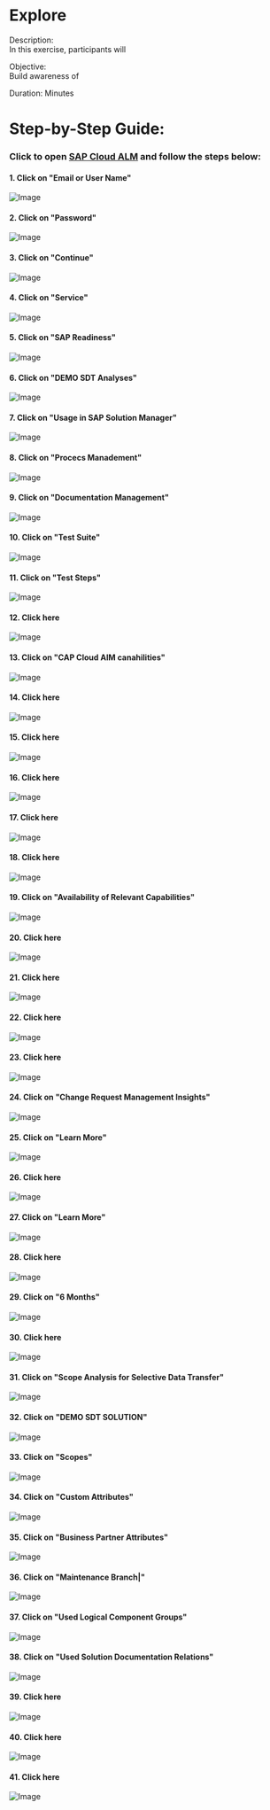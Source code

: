 # Explore 
Description: <br>
In this exercise, participants will <br>

Objective: <br>
Build awareness of <br>

Duration:  Minutes<br>

# Step-by-Step Guide:
### Click to open [SAP Cloud ALM](https://calm-test-eu10-004-relctestbeta-customer-11.test.eu10.alm.cloud.sap/launchpad#Shell-home) and follow the steps below:<br>
#### 1. Click on "Email or User Name"<br>
![Image](Snagit_Step_Image001.png)<br>
#### 2. Click on "Password"<br>
![Image](Snagit_Step_Image002.png)<br>
#### 3. Click on "Continue"<br>
![Image](Snagit_Step_Image003.png)<br>
#### 4. Click on "Service"<br>
![Image](Snagit_Step_Image004.png)<br>
#### 5. Click on "SAP Readiness"<br>
![Image](Snagit_Step_Image005.png)<br>
#### 6. Click on "DEMO SDT Analyses"<br>
![Image](Snagit_Step_Image006.png)<br>
#### 7. Click on "Usage in SAP Solution Manager"<br>
![Image](Snagit_Step_Image007.png)<br>
#### 8. Click on "Procecs Manadement"<br>
![Image](Snagit_Step_Image008.png)<br>
#### 9. Click on "Documentation Management"<br>
![Image](Snagit_Step_Image009.png)<br>
#### 10. Click on "Test Suite"<br>
![Image](Snagit_Step_Image010.png)<br>
#### 11. Click on "Test Steps"<br>
![Image](Snagit_Step_Image011.png)<br>
#### 12. Click here<br>
![Image](Snagit_Step_Image012.png)<br>
#### 13. Click on "CAP Cloud AIM canahilities"<br>
![Image](Snagit_Step_Image013.png)<br>
#### 14. Click here<br>
![Image](Snagit_Step_Image014.png)<br>
#### 15. Click here<br>
![Image](Snagit_Step_Image015.png)<br>
#### 16. Click here<br>
![Image](Snagit_Step_Image016.png)<br>
#### 17. Click here<br>
![Image](Snagit_Step_Image017.png)<br>
#### 18. Click here<br>
![Image](Snagit_Step_Image018.png)<br>
#### 19. Click on "Availability of Relevant Capabilities"<br>
![Image](Snagit_Step_Image019.png)<br>
#### 20. Click here<br>
![Image](Snagit_Step_Image020.png)<br>
#### 21. Click here<br>
![Image](Snagit_Step_Image021.png)<br>
#### 22. Click here<br>
![Image](Snagit_Step_Image022.png)<br>
#### 23. Click here<br>
![Image](Snagit_Step_Image023.png)<br>
#### 24. Click on "Change Request Management Insights"<br>
![Image](Snagit_Step_Image024.png)<br>
#### 25. Click on "Learn More"<br>
![Image](Snagit_Step_Image025.png)<br>
#### 26. Click here<br>
![Image](Snagit_Step_Image026.png)<br>
#### 27. Click on "Learn More"<br>
![Image](Snagit_Step_Image027.png)<br>
#### 28. Click here<br>
![Image](Snagit_Step_Image028.png)<br>
#### 29. Click on "6 Months"<br>
![Image](Snagit_Step_Image029.png)<br>
#### 30. Click here<br>
![Image](Snagit_Step_Image030.png)<br>
#### 31. Click on "Scope Analysis for Selective Data Transfer"<br>
![Image](Snagit_Step_Image031.png)<br>
#### 32. Click on "DEMO SDT SOLUTION"<br>
![Image](Snagit_Step_Image032.png)<br>
#### 33. Click on "Scopes"<br>
![Image](Snagit_Step_Image033.png)<br>
#### 34. Click on "Custom Attributes"<br>
![Image](Snagit_Step_Image034.png)<br>
#### 35. Click on "Business Partner Attributes"<br>
![Image](Snagit_Step_Image035.png)<br>
#### 36. Click on "Maintenance Branch|"<br>
![Image](Snagit_Step_Image036.png)<br>
#### 37. Click on "Used Logical Component Groups"<br>
![Image](Snagit_Step_Image037.png)<br>
#### 38. Click on "Used Solution Documentation Relations"<br>
![Image](Snagit_Step_Image038.png)<br>
#### 39. Click here<br>
![Image](Snagit_Step_Image039.png)<br>
#### 40. Click here<br>
![Image](Snagit_Step_Image040.png)<br>
#### 41. Click here<br>
![Image](Snagit_Step_Image041.png)<br>
